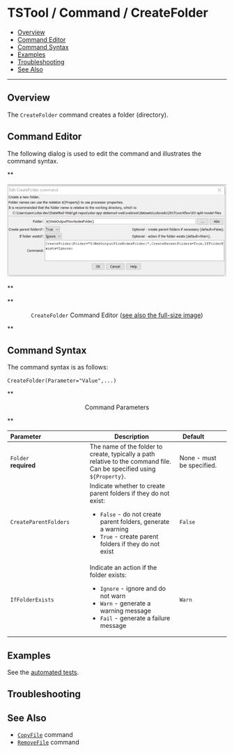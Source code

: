 # TSTool / Command / CreateFolder #

* [Overview](#overview)
* [Command Editor](#command-editor)
* [Command Syntax](#command-syntax)
* [Examples](#examples)
* [Troubleshooting](#troubleshooting)
* [See Also](#see-also)

-------------------------

## Overview ##

The `CreateFolder` command creates a folder (directory).

## Command Editor ##

The following dialog is used to edit the command and illustrates the command syntax.

**<p style="text-align: center;">
![CreateFolder](CreateFolder.png)
</p>**

**<p style="text-align: center;">
`CreateFolder` Command Editor (<a href="../CreateFolder.png">see also the full-size image</a>)
</p>**

## Command Syntax ##

The command syntax is as follows:

```text
CreateFolder(Parameter="Value",...)
```
**<p style="text-align: center;">
Command Parameters
</p>**

| **Parameter**&nbsp;&nbsp;&nbsp;&nbsp;&nbsp;&nbsp;&nbsp;&nbsp;&nbsp;&nbsp;&nbsp;&nbsp;&nbsp;&nbsp;&nbsp;&nbsp;&nbsp;&nbsp;&nbsp;&nbsp;&nbsp;&nbsp;&nbsp;&nbsp;&nbsp;&nbsp; | **Description** | **Default**&nbsp;&nbsp;&nbsp;&nbsp;&nbsp;&nbsp;&nbsp;&nbsp;&nbsp;&nbsp; |
| --------------|-----------------|----------------- |
| `Folder`<br>**required** | The name of the folder to create, typically a path relative to the command file.  Can be specified using `${Property}`. | None - must be specified. |
| `CreateParentFolders` | Indicate whether to create parent folders if they do not exist:<ul><li>`False` - do not create parent folders, generate a warning</li><li>`True` - create parent folders if they do not exist</li></ul> | `False` |
| `IfFolderExists` | Indicate an action if the folder exists:<ul><li>`Ignore` - ignore and do not warn</li><li>`Warn` - generate a warning message</li><li>`Fail` - generate a failure message</li></ul> | `Warn` |

## Examples ##

See the [automated tests](https://github.com/OpenCDSS/cdss-app-tstool-test/tree/master/test/regression/commands/general/CreateFolder).

## Troubleshooting ##

## See Also ##

* [`CopyFile`](../CopyFile/CopyFile.md) command
* [`RemoveFile`](../RemoveFile/RemoveFile.md) command
